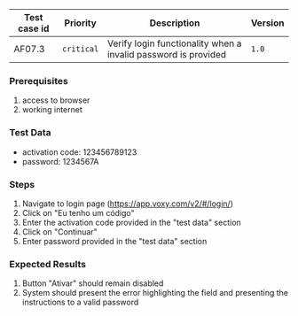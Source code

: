 Test case id | Priority | Description | Version
---|---|---|---
AF07.3 | `critical` | Verify login functionality when a invalid password is provided| `1.0`

### Prerequisites
1. access to browser
2. working internet

### Test Data
* activation code: 123456789123
* password: 1234567A

### Steps
1. Navigate to login page (https://app.voxy.com/v2/#/login/)
2. Click on "Eu tenho um código"
3. Enter the activation code provided in the "test data" section
4. Click on "Continuar"
5. Enter password provided in the "test data" section

### Expected Results
1. Button "Ativar" should remain disabled
2. System should present the error highlighting the field and presenting the instructions to a valid password
